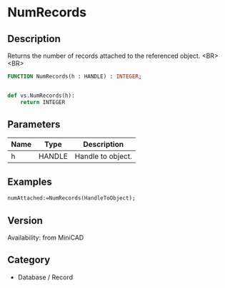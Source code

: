 # NumRecords

## Description
Returns the number of records attached to the referenced object. &lt;BR&gt;
&lt;BR&gt;


```pascal
FUNCTION NumRecords(h : HANDLE) : INTEGER;
```

```python

def vs.NumRecords(h):
    return INTEGER
```

## Parameters
|Name|Type|Description|
|---|---|---|
|h|HANDLE|Handle to object.|

## Examples
```pascal
numAttached:=NumRecords(HandleToObject);


```

## Version
Availability: from MiniCAD
## Category
* Database / Record

